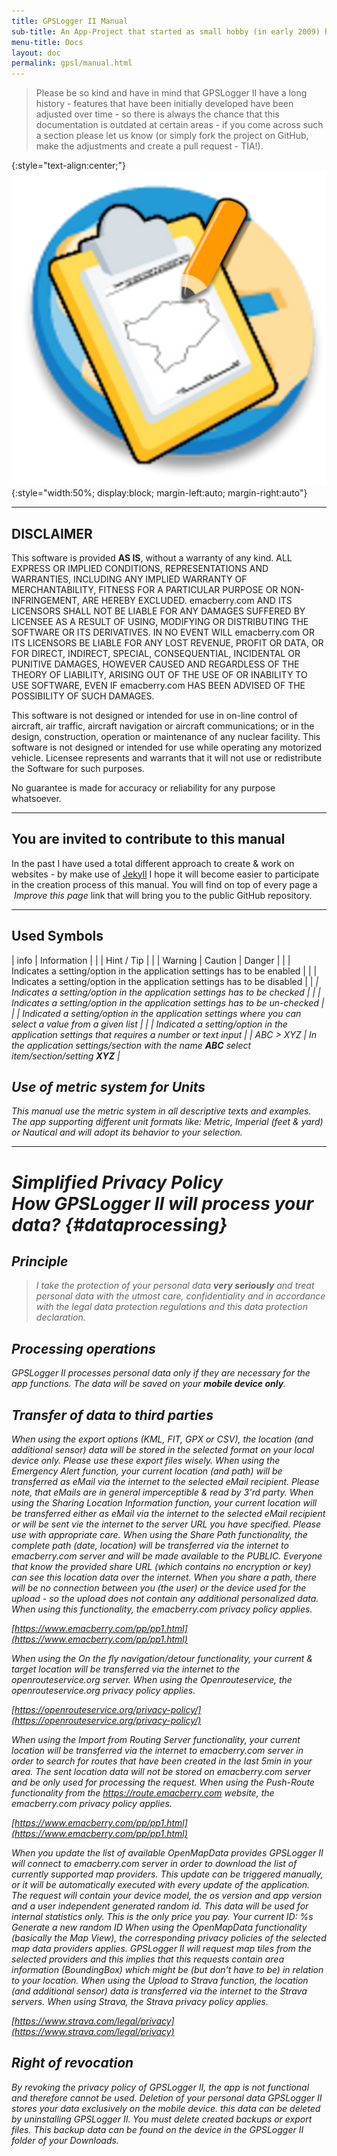 ```yaml
---
title: GPSLogger II Manual
sub-title: An App-Project that started as small hobby (in early 2009) has developed into an All-In-One solution over the time
menu-title: Docs
layout: doc
permalink: gpsl/manual.html
---
```

> Please be so kind and have in mind that GPSLogger II have a long history - features that have been initially
> developed have been adjusted over time - so there is always the chance that this documentation is outdated at certain
> areas - if you come across such a section please let us know (or simply fork the project on GitHub, make the
> adjustments and create a pull request - TIA!).

{:style="text-align:center;"}
![shot1](/assets/img/gpsl/app-icon-xxl.png){:style="width:50%; display:block; margin-left:auto; margin-right:auto"}

---

## DISCLAIMER
This software is provided **AS IS**, without a warranty of any kind. ALL EXPRESS OR IMPLIED CONDITIONS, REPRESENTATIONS
AND WARRANTIES, INCLUDING ANY IMPLIED WARRANTY OF MERCHANTABILITY, FITNESS FOR A PARTICULAR PURPOSE OR NON-INFRINGEMENT,
ARE HEREBY EXCLUDED. emacberry.com AND ITS LICENSORS SHALL NOT BE LIABLE FOR ANY DAMAGES SUFFERED BY LICENSEE AS A
RESULT OF USING, MODIFYING OR DISTRIBUTING THE SOFTWARE OR ITS DERIVATIVES. IN NO EVENT WILL emacberry.com OR ITS
LICENSORS BE LIABLE FOR ANY LOST REVENUE, PROFIT OR DATA, OR FOR DIRECT, INDIRECT, SPECIAL, CONSEQUENTIAL, INCIDENTAL OR
PUNITIVE DAMAGES, HOWEVER CAUSED AND REGARDLESS OF THE THEORY OF LIABILITY, ARISING OUT OF THE USE OF OR INABILITY TO
USE SOFTWARE, EVEN IF emacberry.com HAS BEEN ADVISED OF THE POSSIBILITY OF SUCH DAMAGES.

This software is not designed or intended for use in on-line control of aircraft, air traffic, aircraft navigation or
aircraft communications; or in the design, construction, operation or maintenance of any nuclear facility. This software
is not designed or intended for use while operating any motorized vehicle. Licensee represents and warrants that it will
not use or redistribute the Software for such purposes.

No guarantee is made for accuracy or reliability for any purpose whatsoever.

---

## You are invited to contribute to this manual
In the past I have used a total different approach to create & work on websites - by make use of 
[Jekyll](https://github.com/jekyll/jekyll) I hope it will become easier to participate in the creation process of this
manual. You will find on top of every page a _<i class="fa-solid fa-pen-to-square"></i>&nbsp;Improve this page_ link that will bring you
to the public GitHub repository.

---

## Used Symbols

| <span class="material-icons fa-fw">info</span> | Information |
| <i class="fa-solid fa-hand-point-up fa-fw"></i> | Hint / Tip |
| <i class="fa-solid fa-warning fa-fw"></i> | Warning \| Caution \| Danger |
| <i class="fa-solid fa-toggle-on fa-fw"></i> | Indicates a setting/option in the application settings has to be enabled |
| <i class="fa-solid fa-toggle-off fa-fw"></i> | Indicates a setting/option in the application settings has to be disabled |
| <i class="fa-solid fa-square-check fa-fw"> | Indicates a setting/option in the application settings has to be checked |
| <i class="fa-solid fa-square fa-fw"></i> | Indicates a setting/option in the application settings has to be un-checked |
| <i class="fa-solid fa-list fa-fw"></i> | Indicated a setting/option in the application settings where you can select a value from a given list |
| <i class="fa-solid fa-square-pen fa-fw"> | Indicated a setting/option in the application settings that requires a number or text input |
| ABC > XYZ | In the application settings/section with the name **_ABC_** select item/section/setting **_XYZ_** |

## Use of metric system for Units
This manual use the metric system in all descriptive texts and examples. The app supporting different unit formats like:
_Metric_, _Imperial_ (feet & yard) or _Nautical_ and will adopt its behavior to your selection.

---

# Simplified Privacy Policy<br/>How GPSLogger II will process your data? {#dataprocessing}

## Principle

> I take the protection of your personal data **very seriously** and treat personal data with the utmost care,
> confidentiality and in accordance with the legal data protection regulations and this data protection declaration.

## Processing operations

GPSLogger II processes personal data only if they are necessary for the app functions. The data will be saved on your
**mobile device only**.

## Transfer of data to third parties

When using the export options (KML, FIT, GPX or CSV), the location (and additional sensor) data will be stored in the
selected format on your local device only. Please use these export files wisely. When using the Emergency Alert
function, your current location (and path) will be transferred as eMail via the internet to the selected eMail
recipient. Please note, that eMails are in general imperceptible & read by 3'rd party. When using the Sharing Location
Information function, your current location will be transferred either as eMail via the internet to the selected eMail
recipient or will be sent vie the internet to the server URL you have specified. Please use with appropriate care. When
using the Share Path functionality, the complete path (date, location) will be transferred via the internet to
emacberry.com server and will be made available to the PUBLIC. Everyone that know the provided share URL (which contains
no encryption or key) can see this location data over the internet. When you share a path, there will be no connection
between you (the user) or the device used for the upload - so the upload does not contain any additional personalized
data. When using this functionality, the emacberry.com privacy policy applies.

[https://www.emacberry.com/pp/pp1.html](https://www.emacberry.com/pp/pp1.html)

When using the On the fly navigation/detour functionality, your current & target location will be transferred via the
internet to the openrouteservice.org server. When using the Openrouteservice, the openrouteservice.org privacy policy
applies.

[https://openrouteservice.org/privacy-policy/](https://openrouteservice.org/privacy-policy/)

When using the Import from Routing Server functionality, your current location will be transferred via the internet to
emacberry.com server in order to search for routes that have been created in the last 5min in your area. The sent
location data will not be stored on emacberry.com server and be only used for processing the request. When using the
Push-Route functionality from the https://route.emacberry.com website, the emacberry.com privacy policy applies.

[https://www.emacberry.com/pp/pp1.html](https://www.emacberry.com/pp/pp1.html)

When you update the list of available OpenMapData provides GPSLogger II will connect to emacberry.com server in order to
download the list of currently supported map providers. This update can be triggered manually, or it will be
automatically executed with every update of the application. The request will contain your device model, the os version
and app version and a user independent generated random id. This data will be used for internal statistics only. This is
the only price you pay. Your current ID: %s Generate a new random ID When using the OpenMapData functionality (basically
_the Map View_), the corresponding privacy policies of the selected map data providers applies. GPSLogger II will
request map tiles from the selected providers and this implies that this requests contain area information (BoundingBox)
which might be (but don't have to be) in relation to your location. When using the Upload to Strava function, the
location (and additional sensor) data is transferred via the internet to the Strava servers. When using Strava, the
Strava privacy policy applies.

[https://www.strava.com/legal/privacy](https://www.strava.com/legal/privacy)

## Right of revocation

By revoking the privacy policy of GPSLogger II, the app is not functional and therefore cannot be used. Deletion of your
personal data GPSLogger II stores your data exclusively on the mobile device. this data can be deleted by uninstalling
GPSLogger II. You must delete created backups or export files. This backup data can be found on the device in the
_GPSLogger II_ folder of your Downloads.